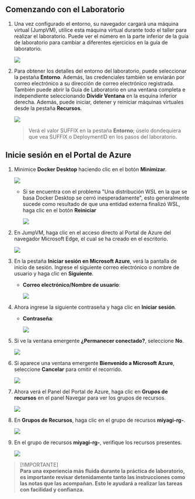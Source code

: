 ## Comenzando con el Laboratorio

1. Una vez configurado el entorno, su navegador cargará una máquina virtual (JumpVM), utilice esta máquina virtual durante todo el taller para realizar el laboratorio. Puede ver el número en la parte inferior de la guía de laboratorio para cambiar a diferentes ejercicios en la guía de laboratorio.

   ![](./Media/gettingstartedpagenew1-v2.png)
 
1. Para obtener los detalles del entorno del laboratorio, puede seleccionar la pestaña **Entorno**. Además, las credenciales también se enviarán por correo electrónico a su dirección de correo electrónico registrada. También puede abrir la Guía de Laboratorio en una ventana completa e independiente seleccionando **Dividir Ventana** en la esquina inferior derecha. Además, puede iniciar, detener y reiniciar máquinas virtuales desde la pestaña **Recursos**.

    ![](./Media/gettingstartedpagenew2-v2.png)
   
   > Verá el valor SUFFIX en la pestaña **Entorno**; úselo dondequiera que vea SUFFIX o DeploymentID en los pasos del laboratorio.
 
## Inicie sesión en el Portal de Azure

1. Minimice **Docker Desktop** haciendo clic en el botón **Minimizar**.

   ![](./Media/getting-docker.png)

   - Si se encuentra con el problema "Una distribución WSL en la que se basa Docker Desktop se cerró inesperadamente", esto generalmente sucede como resultado de que una entidad externa finalizó WSL, haga clic en el botón **Reiniciar**

      ![](./Media/docker-issue.png)

1. En JumpVM, haga clic en el acceso directo al Portal de Azure del navegador Microsoft Edge, el cual se ha creado en el escritorio.

   ![](./Media/gettingstartpage3.png)

1. En la pestaña **Iniciar sesión en Microsoft Azure**, verá la pantalla de inicio de sesión. Ingrese el siguiente correo electrónico o nombre de usuario y haga clic en **Siguiente**. 

   * **Correo electrónico/Nombre de usuario**: **<inject key="AzureAdUserEmail"></inject>**

     ![](./Media/img4.png)
     
1. Ahora ingrese la siguiente contraseña y haga clic en **Iniciar sesión**.
   
   * **Contraseña**: **<inject key="AzureAdUserPassword"></inject>**

     ![](./Media/img5.png)
   
1. Si ve la ventana emergente **¿Permanecer conectado?**, seleccione **No**.

   ![](./Media/img7.png)

1. Si aparece una ventana emergente **Bienvenido a Microsoft Azure**, seleccione **Cancelar** para omitir el recorrido.

    ![](./Media/welcome-update.png)
   
1. Ahora verá el Panel del Portal de Azure, haga clic en **Grupos de recursos** en el panel Navegar para ver los grupos de recursos.

   ![](./Media/img10.png)

1. En **Grupos de Recursos**, haga clic en el grupo de recursos **miyagi-rg-<inject key="DeploymentID" enableCopy="false"/>**.

   ![](./Media/resource-group.png)

1. En el grupo de recursos **miyagi-rg-<inject key="DeploymentID" enableCopy="false"/>**, verifique los recursos presentes.

   ![](./Media/rgname.png)


> [!IMPORTANTE]<br>
> **Para una experiencia más fluida durante la práctica de laboratorio, es importante revisar detenidamente tanto las instrucciones como las notas que las acompañan. Esto le ayudará a realizar las tareas con facilidad y confianza.**
